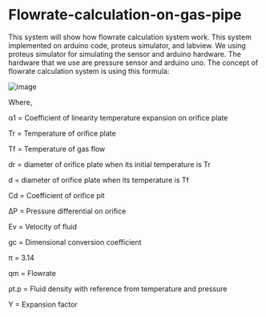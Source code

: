 # Flowrate-calculation-on-gas-pipe

This system will show how flowrate calculation system work. This system implemented on arduino code, proteus simulator, and labview. We using proteus simulator for simulating the sensor and arduino hardware. The hardware that we use are pressure sensor and arduino uno. The concept of flowrate calculation system is using this formula:

![image](https://user-images.githubusercontent.com/92786679/141994190-a9377df6-0118-4c51-ad67-f240b4d97a78.png)

Where,

α1 =  Coefficient of linearity temperature expansion on orifice plate

Tr = Temperature of orifice plate

Tf = Temperature of gas flow

dr =  diameter of orifice plate when its initial temperature is Tr

d = diameter of orifice plate when its temperature is Tf

Cd = Coefficient of orifice pit

ΔP = Pressure differential on orifice

Ev = Velocity of fluid

gc = Dimensional conversion coefficient

π = 3.14

qm = Flowrate

ρt.p = Fluid density with reference from temperature and pressure

Y = Expansion factor


